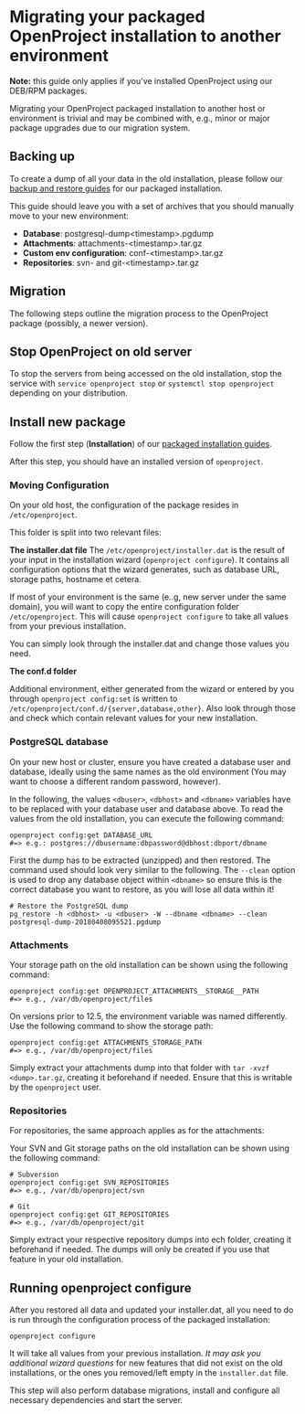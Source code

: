 # Migrating your packaged OpenProject installation to another environment

**Note:** this guide only applies if you've installed OpenProject using our DEB/RPM packages.

Migrating your OpenProject packaged installation to another host or environment is trivial and may be combined with, e.g., minor or major package upgrades due to our migration system.

## Backing up

To create a dump of all your data in the old installation, please follow our [backup and restore guides](../../operation) for our packaged installation.

This guide should leave you with a set of archives that you should manually move to your new environment:

- **Database**: postgresql-dump\<timestamp>.pgdump
- **Attachments**: attachments-\<timestamp>.tar.gz
- **Custom env configuration**: conf-\<timestamp>.tar.gz
- **Repositories**: svn- and git-\<timestamp>.tar.gz

## Migration

The following steps outline the migration process to the OpenProject package (possibly, a newer version).

## Stop OpenProject on old server

To stop the servers from being accessed on the old installation, stop the service with `service openproject stop` or `systemctl stop openproject` depending on your distribution.

## Install new package

Follow the first step (**Installation**) of our [packaged installation guides](https://www.openproject.org/download-and-installation/).

After this step, you should have an installed version of `openproject`.

### Moving Configuration

On your old host, the configuration of the package resides in `/etc/openproject`.

This folder is split into two relevant files:

**The installer.dat file**
The `/etc/openproject/installer.dat` is the result of your input in the installation wizard (`openproject configure`). It contains all configuration options that the wizard generates, such as database URL, storage paths, hostname et cetera.

If most of your environment is the same (e..g, new server under the same domain), you will want to copy the entire configuration folder `/etc/openproject`. This will cause `openproject configure` to take all values from your previous installation.

You can simply look through the installer.dat and change those values you need.

**The conf.d folder**

Additional environment, either generated from the wizard or entered by you through `openproject config:set` is written to  `/etc/openproject/conf.d/{server,database,other}`. Also look through those and check which contain relevant values for your new installation.

### PostgreSQL database

On your new host or cluster, ensure you have created a database user and database, ideally using the same names as the old environment (You may want to choose a different random password, however).

In the following, the values `<dbuser>`, `<dbhost>` and `<dbname>` variables have to be replaced with your database user and database above.
To read the values from the old installation, you can execute the following command:

```shell
openproject config:get DATABASE_URL
#=> e.g.: postgres://dbusername:dbpassword@dbhost:dbport/dbname
```

First the dump has to be extracted (unzipped) and then restored. The command used should look very similar to the following. The `--clean` option is used to drop any database object within `<dbname>` so ensure this is the correct database you want to restore, as you will lose all data within it!

```shell
# Restore the PostgreSQL dump
pg_restore -h <dbhost> -u <dbuser> -W --dbname <dbname> --clean postgresql-dump-20180408095521.pgdump
```


### Attachments

Your storage path on the old installation can be shown using the following command:

```shell
openproject config:get OPENPROJECT_ATTACHMENTS__STORAGE__PATH
#=> e.g., /var/db/openproject/files
```

On versions prior to 12.5, the environment variable was named differently. Use
the following command to show the storage path:

```shell
openproject config:get ATTACHMENTS_STORAGE_PATH
#=> e.g., /var/db/openproject/files
```

Simply extract your attachments dump into that folder with `tar -xvzf <dump>.tar.gz`,
creating it beforehand if needed. Ensure that this is writable by the `openproject` user.



### Repositories

For repositories, the same approach applies as for the attachments:

Your SVN and Git storage paths on the old installation can be shown using the following command:

```shell
# Subversion
openproject config:get SVN_REPOSITORIES
#=> e.g., /var/db/openproject/svn

# Git
openproject config:get GIT_REPOSITORIES
#=> e.g., /var/db/openproject/git
```

Simply extract your respective repository dumps into ech folder, creating it beforehand if needed. The dumps will only be created if you use that feature in your old installation.



## Running openproject configure

After you restored all data and updated your installer.dat, all you need to do is run through the configuration process of the packaged installation:

```shell
openproject configure
```

It will take all values from your previous installation. *It may ask you additional wizard questions*  for new features that did not exist on the old installations, or the ones you removed/left empty in the `installer.dat` file.

This step will also perform database migrations, install and configure all necessary dependencies and start the server.
